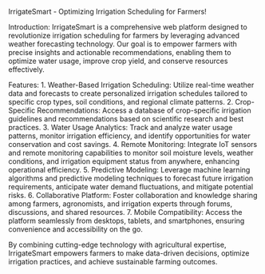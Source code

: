 IrrigateSmart - Optimizing Irrigation Scheduling for Farmers!

Introduction:
     IrrigateSmart is a comprehensive web platform designed to revolutionize irrigation scheduling for farmers by           leveraging advanced weather forecasting technology. Our goal is to empower farmers with precise insights and           actionable recommendations, enabling them to optimize water usage, improve crop yield, and conserve resources         effectively.

Features:
     1. Weather-Based Irrigation Scheduling: Utilize real-time weather data and forecasts to create personalized
        irrigation schedules tailored to specific crop types, soil conditions, and regional climate patterns.
     2. Crop-Specific Recommendations: Access a database of crop-specific irrigation guidelines and recommendations
        based on scientific research and best practices.
     3. Water Usage Analytics: Track and analyze water usage patterns, monitor irrigation efficiency, and identify             opportunities for water conservation and cost savings.
     4. Remote Monitoring: Integrate IoT sensors and remote monitoring capabilities to monitor soil moisture levels,           weather conditions, and irrigation equipment status from anywhere, enhancing operational efficiency.
     5. Predictive Modeling: Leverage machine learning algorithms and predictive modeling techniques to forecast               future irrigation requirements, anticipate water demand fluctuations, and mitigate potential risks.
     6. Collaborative Platform: Foster collaboration and knowledge sharing among farmers, agronomists, and irrigation          experts through forums, discussions, and shared resources.
     7. Mobile Compatibility: Access the platform seamlessly from desktops, tablets, and smartphones, ensuring                 convenience and accessibility on the go.

By combining cutting-edge technology with agricultural expertise, IrrigateSmart empowers farmers to make data-driven decisions, optimize irrigation practices, and achieve sustainable farming outcomes.
